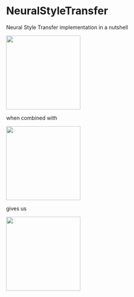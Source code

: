 # NeuralStyleTransfer
Neural Style Transfer implementation in a nutshell

<img src = "https://user-images.githubusercontent.com/38986305/46235799-9f9bca80-c399-11e8-9e1c-220094f33c12.jpg" width="200"> 
<p>when combined with</p>
<img src = "https://user-images.githubusercontent.com/38986305/46235800-a0346100-c399-11e8-8b86-5013cd1026a1.jpg" width="200"> 
<p>gives us</p>
<img src = "https://user-images.githubusercontent.com/38986305/46235766-7c711b00-c399-11e8-941b-3eb5669e9e5e.JPG" width="200">

